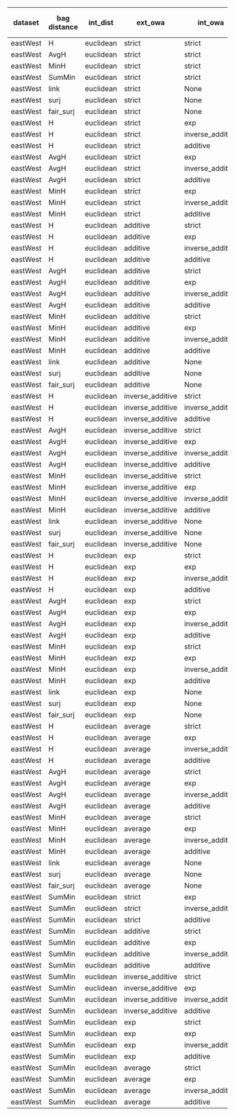 | dataset | bag distance | int_dist | ext_owa | int_owa | TP | TN | FP | FN | Sensitivity | False Negative Rate | False Positive Rate | Specificity | Precission | False omission rate | FDR | Negative predictive value | Accuracy | F1 |
|---------|--------------|----------|---------|---------|----|----|----|----|-------------|---------------------|---------------------|-------------|------------|---------------------|-----|---------------------------|----------|----|
| eastWest | H | euclidean | strict | strict | 6 | 10 | 0 | 4 | 0.6 | 0.4 | 0.0 | 1.0 | 1.0 | 0.29 | 0.0 | 0.71 | 0.8 | 0.75 |
| eastWest | AvgH | euclidean | strict | strict | 6 | 8 | 2 | 4 | 0.6 | 0.4 | 0.2 | 0.8 | 0.75 | 0.33 | 0.25 | 0.67 | 0.7 | 0.67 |
| eastWest | MinH | euclidean | strict | strict | 3 | 9 | 1 | 7 | 0.3 | 0.7 | 0.1 | 0.9 | 0.75 | 0.44 | 0.25 | 0.56 | 0.6 | 0.43 |
| eastWest | SumMin | euclidean | strict | strict | 7 | 4 | 6 | 3 | 0.7 | 0.3 | 0.6 | 0.4 | 0.54 | 0.43 | 0.46 | 0.57 | 0.55 | 0.61 |
| eastWest | link | euclidean | strict | None | 7 | 8 | 2 | 3 | 0.7 | 0.3 | 0.2 | 0.8 | 0.78 | 0.27 | 0.22 | 0.73 | 0.75 | 0.74 |
| eastWest | surj | euclidean | strict | None | 7 | 8 | 2 | 3 | 0.7 | 0.3 | 0.2 | 0.8 | 0.78 | 0.27 | 0.22 | 0.73 | 0.75 | 0.74 |
| eastWest | fair_surj | euclidean | strict | None | 6 | 9 | 1 | 4 | 0.6 | 0.4 | 0.1 | 0.9 | 0.86 | 0.31 | 0.14 | 0.69 | 0.75 | 0.71 |
| eastWest | H | euclidean | strict | exp | 6 | 7 | 3 | 4 | 0.6 | 0.4 | 0.3 | 0.7 | 0.67 | 0.36 | 0.33 | 0.64 | 0.65 | 0.63 |
| eastWest | H | euclidean | strict | inverse_additive | 6 | 5 | 5 | 4 | 0.6 | 0.4 | 0.5 | 0.5 | 0.55 | 0.44 | 0.45 | 0.56 | 0.55 | 0.57 |
| eastWest | H | euclidean | strict | additive | 6 | 7 | 3 | 4 | 0.6 | 0.4 | 0.3 | 0.7 | 0.67 | 0.36 | 0.33 | 0.64 | 0.65 | 0.63 |
| eastWest | AvgH | euclidean | strict | exp | 6 | 6 | 4 | 4 | 0.6 | 0.4 | 0.4 | 0.6 | 0.6 | 0.4 | 0.4 | 0.6 | 0.6 | 0.6 |
| eastWest | AvgH | euclidean | strict | inverse_additive | 7 | 8 | 2 | 3 | 0.7 | 0.3 | 0.2 | 0.8 | 0.78 | 0.27 | 0.22 | 0.73 | 0.75 | 0.74 |
| eastWest | AvgH | euclidean | strict | additive | 7 | 6 | 4 | 3 | 0.7 | 0.3 | 0.4 | 0.6 | 0.64 | 0.33 | 0.36 | 0.67 | 0.65 | 0.67 |
| eastWest | MinH | euclidean | strict | exp | 1 | 4 | 6 | 9 | 0.1 | 0.9 | 0.6 | 0.4 | 0.14 | 0.69 | 0.86 | 0.31 | 0.25 | 0.12 |
| eastWest | MinH | euclidean | strict | inverse_additive | 4 | 6 | 4 | 6 | 0.4 | 0.6 | 0.4 | 0.6 | 0.5 | 0.5 | 0.5 | 0.5 | 0.5 | 0.44 |
| eastWest | MinH | euclidean | strict | additive | 6 | 5 | 5 | 4 | 0.6 | 0.4 | 0.5 | 0.5 | 0.55 | 0.44 | 0.45 | 0.56 | 0.55 | 0.57 |
| eastWest | H | euclidean | additive | strict | 6 | 10 | 0 | 4 | 0.6 | 0.4 | 0.0 | 1.0 | 1.0 | 0.29 | 0.0 | 0.71 | 0.8 | 0.75 |
| eastWest | H | euclidean | additive | exp | 6 | 10 | 0 | 4 | 0.6 | 0.4 | 0.0 | 1.0 | 1.0 | 0.29 | 0.0 | 0.71 | 0.8 | 0.75 |
| eastWest | H | euclidean | additive | inverse_additive | 6 | 10 | 0 | 4 | 0.6 | 0.4 | 0.0 | 1.0 | 1.0 | 0.29 | 0.0 | 0.71 | 0.8 | 0.75 |
| eastWest | H | euclidean | additive | additive | 6 | 10 | 0 | 4 | 0.6 | 0.4 | 0.0 | 1.0 | 1.0 | 0.29 | 0.0 | 0.71 | 0.8 | 0.75 |
| eastWest | AvgH | euclidean | additive | strict | 6 | 10 | 0 | 4 | 0.6 | 0.4 | 0.0 | 1.0 | 1.0 | 0.29 | 0.0 | 0.71 | 0.8 | 0.75 |
| eastWest | AvgH | euclidean | additive | exp | 6 | 10 | 0 | 4 | 0.6 | 0.4 | 0.0 | 1.0 | 1.0 | 0.29 | 0.0 | 0.71 | 0.8 | 0.75 |
| eastWest | AvgH | euclidean | additive | inverse_additive | 6 | 10 | 0 | 4 | 0.6 | 0.4 | 0.0 | 1.0 | 1.0 | 0.29 | 0.0 | 0.71 | 0.8 | 0.75 |
| eastWest | AvgH | euclidean | additive | additive | 6 | 10 | 0 | 4 | 0.6 | 0.4 | 0.0 | 1.0 | 1.0 | 0.29 | 0.0 | 0.71 | 0.8 | 0.75 |
| eastWest | MinH | euclidean | additive | strict | 4 | 9 | 1 | 6 | 0.4 | 0.6 | 0.1 | 0.9 | 0.8 | 0.4 | 0.2 | 0.6 | 0.65 | 0.53 |
| eastWest | MinH | euclidean | additive | exp | 1 | 4 | 6 | 9 | 0.1 | 0.9 | 0.6 | 0.4 | 0.14 | 0.69 | 0.86 | 0.31 | 0.25 | 0.12 |
| eastWest | MinH | euclidean | additive | inverse_additive | 5 | 10 | 0 | 5 | 0.5 | 0.5 | 0.0 | 1.0 | 1.0 | 0.33 | 0.0 | 0.67 | 0.75 | 0.67 |
| eastWest | MinH | euclidean | additive | additive | 6 | 7 | 3 | 4 | 0.6 | 0.4 | 0.3 | 0.7 | 0.67 | 0.36 | 0.33 | 0.64 | 0.65 | 0.63 |
| eastWest | link | euclidean | additive | None | 7 | 4 | 6 | 3 | 0.7 | 0.3 | 0.6 | 0.4 | 0.54 | 0.43 | 0.46 | 0.57 | 0.55 | 0.61 |
| eastWest | surj | euclidean | additive | None | 6 | 5 | 5 | 4 | 0.6 | 0.4 | 0.5 | 0.5 | 0.55 | 0.44 | 0.45 | 0.56 | 0.55 | 0.57 |
| eastWest | fair_surj | euclidean | additive | None | 6 | 4 | 6 | 4 | 0.6 | 0.4 | 0.6 | 0.4 | 0.5 | 0.5 | 0.5 | 0.5 | 0.5 | 0.55 |
| eastWest | H | euclidean | inverse_additive | strict | 6 | 10 | 0 | 4 | 0.6 | 0.4 | 0.0 | 1.0 | 1.0 | 0.29 | 0.0 | 0.71 | 0.8 | 0.75 |
| eastWest | H | euclidean | inverse_additive | inverse_additive | 6 | 9 | 1 | 4 | 0.6 | 0.4 | 0.1 | 0.9 | 0.86 | 0.31 | 0.14 | 0.69 | 0.75 | 0.71 |
| eastWest | H | euclidean | inverse_additive | additive | 6 | 9 | 1 | 4 | 0.6 | 0.4 | 0.1 | 0.9 | 0.86 | 0.31 | 0.14 | 0.69 | 0.75 | 0.71 |
| eastWest | AvgH | euclidean | inverse_additive | strict | 7 | 9 | 1 | 3 | 0.7 | 0.3 | 0.1 | 0.9 | 0.88 | 0.25 | 0.12 | 0.75 | 0.8 | 0.78 |
| eastWest | AvgH | euclidean | inverse_additive | exp | 6 | 9 | 1 | 4 | 0.6 | 0.4 | 0.1 | 0.9 | 0.86 | 0.31 | 0.14 | 0.69 | 0.75 | 0.71 |
| eastWest | AvgH | euclidean | inverse_additive | inverse_additive | 6 | 10 | 0 | 4 | 0.6 | 0.4 | 0.0 | 1.0 | 1.0 | 0.29 | 0.0 | 0.71 | 0.8 | 0.75 |
| eastWest | AvgH | euclidean | inverse_additive | additive | 6 | 7 | 3 | 4 | 0.6 | 0.4 | 0.3 | 0.7 | 0.67 | 0.36 | 0.33 | 0.64 | 0.65 | 0.63 |
| eastWest | MinH | euclidean | inverse_additive | strict | 4 | 9 | 1 | 6 | 0.4 | 0.6 | 0.1 | 0.9 | 0.8 | 0.4 | 0.2 | 0.6 | 0.65 | 0.53 |
| eastWest | MinH | euclidean | inverse_additive | exp | 1 | 4 | 6 | 9 | 0.1 | 0.9 | 0.6 | 0.4 | 0.14 | 0.69 | 0.86 | 0.31 | 0.25 | 0.12 |
| eastWest | MinH | euclidean | inverse_additive | inverse_additive | 5 | 9 | 1 | 5 | 0.5 | 0.5 | 0.1 | 0.9 | 0.83 | 0.36 | 0.17 | 0.64 | 0.7 | 0.62 |
| eastWest | MinH | euclidean | inverse_additive | additive | 7 | 7 | 3 | 3 | 0.7 | 0.3 | 0.3 | 0.7 | 0.7 | 0.3 | 0.3 | 0.7 | 0.7 | 0.7 |
| eastWest | link | euclidean | inverse_additive | None | 7 | 4 | 6 | 3 | 0.7 | 0.3 | 0.6 | 0.4 | 0.54 | 0.43 | 0.46 | 0.57 | 0.55 | 0.61 |
| eastWest | surj | euclidean | inverse_additive | None | 6 | 4 | 6 | 4 | 0.6 | 0.4 | 0.6 | 0.4 | 0.5 | 0.5 | 0.5 | 0.5 | 0.5 | 0.55 |
| eastWest | fair_surj | euclidean | inverse_additive | None | 6 | 4 | 6 | 4 | 0.6 | 0.4 | 0.6 | 0.4 | 0.5 | 0.5 | 0.5 | 0.5 | 0.5 | 0.55 |
| eastWest | H | euclidean | exp | strict | 6 | 10 | 0 | 4 | 0.6 | 0.4 | 0.0 | 1.0 | 1.0 | 0.29 | 0.0 | 0.71 | 0.8 | 0.75 |
| eastWest | H | euclidean | exp | exp | 6 | 9 | 1 | 4 | 0.6 | 0.4 | 0.1 | 0.9 | 0.86 | 0.31 | 0.14 | 0.69 | 0.75 | 0.71 |
| eastWest | H | euclidean | exp | inverse_additive | 6 | 9 | 1 | 4 | 0.6 | 0.4 | 0.1 | 0.9 | 0.86 | 0.31 | 0.14 | 0.69 | 0.75 | 0.71 |
| eastWest | H | euclidean | exp | additive | 6 | 7 | 3 | 4 | 0.6 | 0.4 | 0.3 | 0.7 | 0.67 | 0.36 | 0.33 | 0.64 | 0.65 | 0.63 |
| eastWest | AvgH | euclidean | exp | strict | 7 | 9 | 1 | 3 | 0.7 | 0.3 | 0.1 | 0.9 | 0.88 | 0.25 | 0.12 | 0.75 | 0.8 | 0.78 |
| eastWest | AvgH | euclidean | exp | exp | 6 | 9 | 1 | 4 | 0.6 | 0.4 | 0.1 | 0.9 | 0.86 | 0.31 | 0.14 | 0.69 | 0.75 | 0.71 |
| eastWest | AvgH | euclidean | exp | inverse_additive | 7 | 8 | 2 | 3 | 0.7 | 0.3 | 0.2 | 0.8 | 0.78 | 0.27 | 0.22 | 0.73 | 0.75 | 0.74 |
| eastWest | AvgH | euclidean | exp | additive | 7 | 7 | 3 | 3 | 0.7 | 0.3 | 0.3 | 0.7 | 0.7 | 0.3 | 0.3 | 0.7 | 0.7 | 0.7 |
| eastWest | MinH | euclidean | exp | strict | 4 | 9 | 1 | 6 | 0.4 | 0.6 | 0.1 | 0.9 | 0.8 | 0.4 | 0.2 | 0.6 | 0.65 | 0.53 |
| eastWest | MinH | euclidean | exp | exp | 1 | 4 | 6 | 9 | 0.1 | 0.9 | 0.6 | 0.4 | 0.14 | 0.69 | 0.86 | 0.31 | 0.25 | 0.12 |
| eastWest | MinH | euclidean | exp | inverse_additive | 4 | 6 | 4 | 6 | 0.4 | 0.6 | 0.4 | 0.6 | 0.5 | 0.5 | 0.5 | 0.5 | 0.5 | 0.44 |
| eastWest | MinH | euclidean | exp | additive | 7 | 7 | 3 | 3 | 0.7 | 0.3 | 0.3 | 0.7 | 0.7 | 0.3 | 0.3 | 0.7 | 0.7 | 0.7 |
| eastWest | link | euclidean | exp | None | 7 | 4 | 6 | 3 | 0.7 | 0.3 | 0.6 | 0.4 | 0.54 | 0.43 | 0.46 | 0.57 | 0.55 | 0.61 |
| eastWest | surj | euclidean | exp | None | 6 | 4 | 6 | 4 | 0.6 | 0.4 | 0.6 | 0.4 | 0.5 | 0.5 | 0.5 | 0.5 | 0.5 | 0.55 |
| eastWest | fair_surj | euclidean | exp | None | 6 | 7 | 3 | 4 | 0.6 | 0.4 | 0.3 | 0.7 | 0.67 | 0.36 | 0.33 | 0.64 | 0.65 | 0.63 |
| eastWest | H | euclidean | average | strict | 6 | 10 | 0 | 4 | 0.6 | 0.4 | 0.0 | 1.0 | 1.0 | 0.29 | 0.0 | 0.71 | 0.8 | 0.75 |
| eastWest | H | euclidean | average | exp | 6 | 10 | 0 | 4 | 0.6 | 0.4 | 0.0 | 1.0 | 1.0 | 0.29 | 0.0 | 0.71 | 0.8 | 0.75 |
| eastWest | H | euclidean | average | inverse_additive | 6 | 10 | 0 | 4 | 0.6 | 0.4 | 0.0 | 1.0 | 1.0 | 0.29 | 0.0 | 0.71 | 0.8 | 0.75 |
| eastWest | H | euclidean | average | additive | 6 | 10 | 0 | 4 | 0.6 | 0.4 | 0.0 | 1.0 | 1.0 | 0.29 | 0.0 | 0.71 | 0.8 | 0.75 |
| eastWest | AvgH | euclidean | average | strict | 6 | 10 | 0 | 4 | 0.6 | 0.4 | 0.0 | 1.0 | 1.0 | 0.29 | 0.0 | 0.71 | 0.8 | 0.75 |
| eastWest | AvgH | euclidean | average | exp | 6 | 10 | 0 | 4 | 0.6 | 0.4 | 0.0 | 1.0 | 1.0 | 0.29 | 0.0 | 0.71 | 0.8 | 0.75 |
| eastWest | AvgH | euclidean | average | inverse_additive | 6 | 10 | 0 | 4 | 0.6 | 0.4 | 0.0 | 1.0 | 1.0 | 0.29 | 0.0 | 0.71 | 0.8 | 0.75 |
| eastWest | AvgH | euclidean | average | additive | 6 | 10 | 0 | 4 | 0.6 | 0.4 | 0.0 | 1.0 | 1.0 | 0.29 | 0.0 | 0.71 | 0.8 | 0.75 |
| eastWest | MinH | euclidean | average | strict | 4 | 10 | 0 | 6 | 0.4 | 0.6 | 0.0 | 1.0 | 1.0 | 0.38 | 0.0 | 0.62 | 0.7 | 0.57 |
| eastWest | MinH | euclidean | average | exp | 1 | 5 | 5 | 9 | 0.1 | 0.9 | 0.5 | 0.5 | 0.17 | 0.64 | 0.83 | 0.36 | 0.3 | 0.12 |
| eastWest | MinH | euclidean | average | inverse_additive | 6 | 10 | 0 | 4 | 0.6 | 0.4 | 0.0 | 1.0 | 1.0 | 0.29 | 0.0 | 0.71 | 0.8 | 0.75 |
| eastWest | MinH | euclidean | average | additive | 6 | 8 | 2 | 4 | 0.6 | 0.4 | 0.2 | 0.8 | 0.75 | 0.33 | 0.25 | 0.67 | 0.7 | 0.67 |
| eastWest | link | euclidean | average | None | 7 | 5 | 5 | 3 | 0.7 | 0.3 | 0.5 | 0.5 | 0.58 | 0.38 | 0.42 | 0.62 | 0.6 | 0.64 |
| eastWest | surj | euclidean | average | None | 7 | 5 | 5 | 3 | 0.7 | 0.3 | 0.5 | 0.5 | 0.58 | 0.38 | 0.42 | 0.62 | 0.6 | 0.64 |
| eastWest | fair_surj | euclidean | average | None | 7 | 5 | 5 | 3 | 0.7 | 0.3 | 0.5 | 0.5 | 0.58 | 0.38 | 0.42 | 0.62 | 0.6 | 0.64 |
| eastWest | SumMin | euclidean | strict | exp | 9 | 4 | 6 | 1 | 0.9 | 0.1 | 0.6 | 0.4 | 0.6 | 0.2 | 0.4 | 0.8 | 0.65 | 0.72 |
| eastWest | SumMin | euclidean | strict | inverse_additive | 10 | 0 | 10 | 0 | 1.0 | 0.0 | 1.0 | 0.0 | 0.5 | Nan | 0.5 | Nan | 0.5 | 0.67 |
| eastWest | SumMin | euclidean | strict | additive | 10 | 0 | 10 | 0 | 1.0 | 0.0 | 1.0 | 0.0 | 0.5 | Nan | 0.5 | Nan | 0.5 | 0.67 |
| eastWest | SumMin | euclidean | additive | strict | 9 | 3 | 7 | 1 | 0.9 | 0.1 | 0.7 | 0.3 | 0.56 | 0.25 | 0.44 | 0.75 | 0.6 | 0.69 |
| eastWest | SumMin | euclidean | additive | exp | 10 | 1 | 9 | 0 | 1.0 | 0.0 | 0.9 | 0.1 | 0.53 | 0.0 | 0.47 | 1.0 | 0.55 | 0.69 |
| eastWest | SumMin | euclidean | additive | inverse_additive | 10 | 0 | 10 | 0 | 1.0 | 0.0 | 1.0 | 0.0 | 0.5 | Nan | 0.5 | Nan | 0.5 | 0.67 |
| eastWest | SumMin | euclidean | additive | additive | 10 | 0 | 10 | 0 | 1.0 | 0.0 | 1.0 | 0.0 | 0.5 | Nan | 0.5 | Nan | 0.5 | 0.67 |
| eastWest | SumMin | euclidean | inverse_additive | strict | 9 | 4 | 6 | 1 | 0.9 | 0.1 | 0.6 | 0.4 | 0.6 | 0.2 | 0.4 | 0.8 | 0.65 | 0.72 |
| eastWest | SumMin | euclidean | inverse_additive | exp | 9 | 3 | 7 | 1 | 0.9 | 0.1 | 0.7 | 0.3 | 0.56 | 0.25 | 0.44 | 0.75 | 0.6 | 0.69 |
| eastWest | SumMin | euclidean | inverse_additive | inverse_additive | 10 | 0 | 10 | 0 | 1.0 | 0.0 | 1.0 | 0.0 | 0.5 | Nan | 0.5 | Nan | 0.5 | 0.67 |
| eastWest | SumMin | euclidean | inverse_additive | additive | 10 | 0 | 10 | 0 | 1.0 | 0.0 | 1.0 | 0.0 | 0.5 | Nan | 0.5 | Nan | 0.5 | 0.67 |
| eastWest | SumMin | euclidean | exp | strict | 9 | 4 | 6 | 1 | 0.9 | 0.1 | 0.6 | 0.4 | 0.6 | 0.2 | 0.4 | 0.8 | 0.65 | 0.72 |
| eastWest | SumMin | euclidean | exp | exp | 9 | 4 | 6 | 1 | 0.9 | 0.1 | 0.6 | 0.4 | 0.6 | 0.2 | 0.4 | 0.8 | 0.65 | 0.72 |
| eastWest | SumMin | euclidean | exp | inverse_additive | 10 | 0 | 10 | 0 | 1.0 | 0.0 | 1.0 | 0.0 | 0.5 | Nan | 0.5 | Nan | 0.5 | 0.67 |
| eastWest | SumMin | euclidean | exp | additive | 10 | 0 | 10 | 0 | 1.0 | 0.0 | 1.0 | 0.0 | 0.5 | Nan | 0.5 | Nan | 0.5 | 0.67 |
| eastWest | SumMin | euclidean | average | strict | 9 | 1 | 9 | 1 | 0.9 | 0.1 | 0.9 | 0.1 | 0.5 | 0.5 | 0.5 | 0.5 | 0.5 | 0.64 |
| eastWest | SumMin | euclidean | average | exp | 10 | 0 | 10 | 0 | 1.0 | 0.0 | 1.0 | 0.0 | 0.5 | Nan | 0.5 | Nan | 0.5 | 0.67 |
| eastWest | SumMin | euclidean | average | inverse_additive | 10 | 0 | 10 | 0 | 1.0 | 0.0 | 1.0 | 0.0 | 0.5 | Nan | 0.5 | Nan | 0.5 | 0.67 |
| eastWest | SumMin | euclidean | average | additive | 10 | 0 | 10 | 0 | 1.0 | 0.0 | 1.0 | 0.0 | 0.5 | Nan | 0.5 | Nan | 0.5 | 0.67 |
